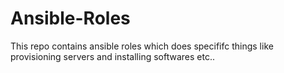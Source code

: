 # Ansible-Roles
This repo contains ansible roles which does specififc things like provisioning servers and installing softwares etc..
